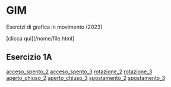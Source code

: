 # GIM
Esercizi di grafica in movimento (2023)

[clicca qui](/nome/file.html]

 ## Esercizio 1A

  [acceso_spento_2](/esercizio_1A/acceso_spento_2.html)
  [acceso_spento_3](/esercizio_1A/acceso_spento_3.html)
  [rotazione_2](/esercizio_1A/rotazione_2.html)
  [rotazione_3](/esercizio_1A/rotazione_3.html)
  [aperto_chiuso_2](/esercizio_1A/aperto_chiuso_2.html)
  [aperto_chiuso_3](/esercizio_1A/aperto_chiuso_3.html)
  [spostamento_2](/esercizio_1A/spostamento_2.html)
  [spostamento_3](/esercizio_1A/spostamento_3.html)
